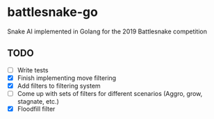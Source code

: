 # battlesnake-go

Snake AI implemented in Golang for the 2019 Battlesnake competition

## TODO
- [ ] Write tests
- [x] Finish implementing move filtering
- [x] Add filters to filtering system
- [ ] Come up with sets of filters for different scenarios (Aggro, grow, stagnate, etc.)
- [x] Floodfill filter
